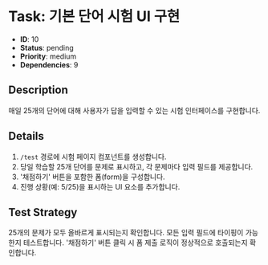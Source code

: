 # Task: 기본 단어 시험 UI 구현

- **ID**: 10
- **Status**: pending
- **Priority**: medium
- **Dependencies**: 9

## Description
매일 25개의 단어에 대해 사용자가 답을 입력할 수 있는 시험 인터페이스를 구현합니다.

## Details
1. `/test` 경로에 시험 페이지 컴포넌트를 생성합니다.
2. 당일 학습할 25개 단어를 문제로 표시하고, 각 문제마다 입력 필드를 제공합니다.
3. '채점하기' 버튼을 포함한 폼(form)을 구성합니다.
4. 진행 상황(예: 5/25)을 표시하는 UI 요소를 추가합니다.

## Test Strategy
25개의 문제가 모두 올바르게 표시되는지 확인합니다. 모든 입력 필드에 타이핑이 가능한지 테스트합니다. '채점하기' 버튼 클릭 시 폼 제출 로직이 정상적으로 호출되는지 확인합니다. 